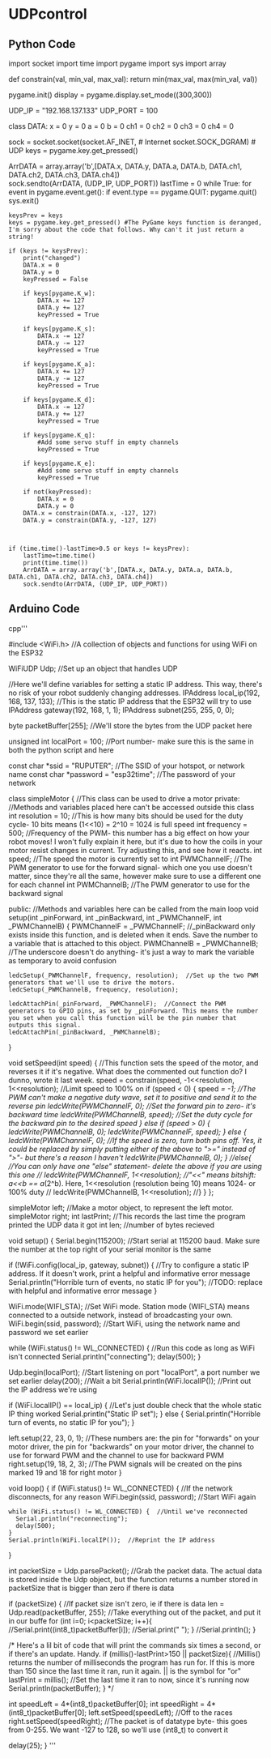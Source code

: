 # UDPcontrol

## Python Code

import socket
import time
import pygame
import sys
import array

def constrain(val, min_val, max_val):
    return min(max_val, max(min_val, val))

pygame.init()
display = pygame.display.set_mode((300,300))

UDP_IP = "192.168.137.133"
UDP_PORT = 100

class DATA:
    x = 0
    y = 0
    a = 0
    b = 0
    ch1 = 0
    ch2 = 0
    ch3 = 0
    ch4 = 0


sock = socket.socket(socket.AF_INET, # Internet 
                     socket.SOCK_DGRAM) # UDP
keys = pygame.key.get_pressed()

ArrDATA = array.array('b',[DATA.x, DATA.y, DATA.a, DATA.b, DATA.ch1, DATA.ch2, DATA.ch3, DATA.ch4])        
sock.sendto(ArrDATA, (UDP_IP, UDP_PORT))
lastTime = 0
while True:
    for event in pygame.event.get():
        if event.type == pygame.QUIT:
            pygame.quit()
            sys.exit()
    
    keysPrev = keys
    keys = pygame.key.get_pressed() #The PyGame keys function is deranged, I'm sorry about the code that follows. Why can't it just return a string!

    if (keys != keysPrev):
        print("changed")
        DATA.x = 0
        DATA.y = 0
        keyPressed = False

        if keys[pygame.K_w]:
            DATA.x += 127
            DATA.y += 127
            keyPressed = True

        if keys[pygame.K_s]:
            DATA.x -= 127
            DATA.y -= 127
            keyPressed = True

        if keys[pygame.K_a]:
            DATA.x += 127
            DATA.y -= 127
            keyPressed = True

        if keys[pygame.K_d]:
            DATA.x -= 127
            DATA.y += 127
            keyPressed = True

        if keys[pygame.K_q]:
            #Add some servo stuff in empty channels
            keyPressed = True

        if keys[pygame.K_e]:
            #Add some servo stuff in empty channels
            keyPressed = True

        if not(keyPressed):
            DATA.x = 0
            DATA.y = 0
        DATA.x = constrain(DATA.x, -127, 127)
        DATA.y = constrain(DATA.y, -127, 127)
        

        
    if (time.time()-lastTime>0.5 or keys != keysPrev):
        lastTime=time.time()
        print(time.time())
        ArrDATA = array.array('b',[DATA.x, DATA.y, DATA.a, DATA.b, DATA.ch1, DATA.ch2, DATA.ch3, DATA.ch4])
        sock.sendto(ArrDATA, (UDP_IP, UDP_PORT))

## Arduino Code

cpp'''

#include <WiFi.h>  //A collection of objects and functions for using WiFi on the ESP32

WiFiUDP Udp;  //Set up an object that handles UDP

//Here we'll define variables for setting a static IP address. This way, there's no risk of your robot suddenly changing addresses.
IPAddress local_ip(192, 168, 137, 133);  //This is the static IP address that the ESP32 will try to use
IPAddress gateway(192, 168, 1, 1);
IPAddress subnet(255, 255, 0, 0);

byte packetBuffer[255];  //We'll store the bytes from the UDP packet here

unsigned int localPort = 100;  //Port number- make sure this is the same in both the python script and here

const char *ssid = "RUPUTER";        //The SSID of your hotspot, or network name
const char *password = "esp32time";  //The password of your network

class simpleMotor {     //This class can be used to drive a motor
private:                //Methods and variables placed here can't be accessed outside this class
  int resolution = 10;  //This is how many bits should be used for the duty cycle- 10 bits means (1<<10) = 2^10 = 1024 is full speed
  int frequency = 500;  //Frequency of the PWM- this number has a big effect on how your robot moves! I won't fully explain it here, but it's due to how the coils in your motor resist changes in current. Try adjusting this, and see how it reacts.
  int speed;            //The speed the motor is currently set to
  int PWMChannelF;      //The PWM generator to use for the forward signal- which one you use doesn't matter, since they're all the same, however make sure to use a different one for each channel
  int PWMChannelB;      //The PWM generator to use for the backward signal

public:  //Methods and variables here can be called from the main loop
  void setup(int _pinForward, int _pinBackward, int _PWMChannelF, int _PWMChannelB) {
    PWMChannelF = _PWMChannelF;  //_pinBackward only exists inside this function, and is deleted when it ends. Save the number to a variable that is attached to this object.
    PWMChannelB = _PWMChannelB;  //The underscore doesn't do anything- it's just a way to mark the variable as temporary to avoid confusion

    ledcSetup(_PWMChannelF, frequency, resolution);  //Set up the two PWM generators that we'll use to drive the motors.
    ledcSetup(_PWMChannelB, frequency, resolution);

    ledcAttachPin(_pinForward, _PWMChannelF);  //Connect the PWM generators to GPIO pins, as set by _pinForward. This means the number you set when you call this function will be the pin number that outputs this signal.
    ledcAttachPin(_pinBackward, _PWMChannelB);
  }

  void setSpeed(int speed) {  //This function sets the speed of the motor, and reverses it if it's negative. What does the commented out function do? I dunno, wrote it last week.
    speed = constrain(speed, -1<<resolution, 1<<resolution); //Limit speed to 100% on
    if (speed < 0) {
      speed *= -1;                    //The PWM can't make a negative duty wave, set it to positive and send it to the reverse pin
      ledcWrite(PWMChannelF, 0);      //Set the forward pin to zero- it's backward time
      ledcWrite(PWMChannelB, speed);  //Set the duty cycle for the backward pin to the desired speed
    } else if (speed > 0) {
      ledcWrite(PWMChannelB, 0);
      ledcWrite(PWMChannelF, speed);
    } else {
      ledcWrite(PWMChannelF, 0);  //If the speed is zero, turn both pins off. Yes, it could be replaced by simply putting either of the above to ">=" instead of ">"- but there's a reason I haven't
      ledcWrite(PWMChannelB, 0);
    }
    //else{ //You can only have one "else" statement- delete the above if you are using this one
    //  ledcWrite(PWMChannelF, 1<<resolution); //"<<" means bitshift: a<<b == a*(2^b). Here, 1<<resolution (resolution being 10) means 1024- or 100% duty
    //  ledcWrite(PWMChannelB, 1<<resolution);
    //}
  }
};

simpleMotor left;  //Make a motor object, to represent the left motor.
simpleMotor right;
int lastPrint;  //This records the last time the program printed the UDP data it got
int len; //number of bytes recieved 

void setup() {
  Serial.begin(115200);  //Start serial at 115200 baud. Make sure the number at the top right of your serial monitor is the same

  if (!WiFi.config(local_ip, gateway, subnet)) {                      //Try to configure a static IP address. If it doesn't work, print a helpful and informative error message
    Serial.println("Horrible turn of events, no static IP for you");  //TODO: replace with helpful and informative error message
  }

  WiFi.mode(WIFI_STA);         //Set WiFi mode. Station mode (WIFI_STA) means connected to a outside network, instead of broadcasting your own.
  WiFi.begin(ssid, password);  //Start WiFi, using the network name and password we set earlier

  while (WiFi.status() != WL_CONNECTED) {  //Run this code as long as WiFi isn't connected
    Serial.println("connecting");
    delay(500);
  }

  Udp.begin(localPort);            //Start listening on port "localPort", a port number we set earlier
  delay(200);                      //Wait a bit
  Serial.println(WiFi.localIP());  //Print out the IP address we're using

  if (WiFi.localIP() == local_ip) {  //Let's just double check that the whole static IP thing worked
    Serial.println("Static IP set");
  } else {
    Serial.println("Horrible turn of events, no static IP for you");
  }

  left.setup(22, 23, 0, 1);   //These numbers are: the pin for "forwards" on your motor driver, the pin for "backwards" on your motor driver, the channel to use for forward PWM and the channel to use for backward PWM
  right.setup(19, 18, 2, 3);  //The PWM signals will be created on the pins marked 19 and 18 for right motor
}

void loop() {
  if (WiFi.status() != WL_CONNECTED) {  //If the network disconnects, for any reason
    WiFi.begin(ssid, password);         //Start WiFi again

    while (WiFi.status() != WL_CONNECTED) {  //Until we've reconnected
      Serial.println("reconnecting");
      delay(500);
    }
    Serial.println(WiFi.localIP());  //Reprint the IP address
  }

  int packetSize = Udp.parsePacket();  //Grab the packet data. The actual data is stored inside the Udp object, but the function returns a number stored in packetSize that is bigger than zero if there is data

  if (packetSize) {                         //If packet size isn't zero, ie if there is data
    len = Udp.read(packetBuffer, 255);  //Take everything out of the packet, and put it in our buffe
    for (int i=0; i<packetSize; i++){
      //Serial.print((int8_t)packetBuffer[i]);
      //Serial.print(" ");
    }
    //Serial.println();
  }

  /* Here's a lil bit of code that will print the commands six times a second, or if there's an update. Handy.
  if (millis()-lastPrint>150 || packetSize){ //Millis() returns the number of milliseconds the program has run for. If this is more than 150 since the last time it ran, run it again. || is the symbol for "or"
    lastPrint = millis(); //Set the last time it ran to now, since it's running now
    Serial.println(packetBuffer);
  }
  */

  int speedLeft = 4*(int8_t)packetBuffer[0];
  int speedRight = 4*(int8_t)packetBuffer[0];
  left.setSpeed(speedLeft); //Off to the races
  right.setSpeed(speedRight);  //The packet is of datatype byte- this goes from 0-255. We want -127 to 128, so we'll use (int8_t) to convert it 



  delay(25);
}
'''
